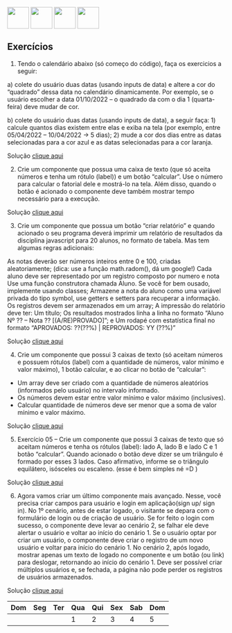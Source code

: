 [<img src="https://cdn-icons-png.flaticon.com/512/25/25694.png" alt="" width="50" align="center">](https://mervy.github.io/js-dom/)   [<img  src="https://icons.veryicon.com/png/o/business/monochrome-financial-and-business-icons/to-work-in-an-office-2.png"  alt=""  width="50" align="center">](https://mervy.github.io/pages/exercises1) [<img  src="https://static.thenounproject.com/png/94973-200.png"  alt=""  width="50" align="center">](https://mervy.github.io/pages/exercises2) [<img  src="https://icons.veryicon.com/png/o/business/monochrome-financial-and-business-icons/to-work-in-an-office-2.png"  alt=""  width="50" align="center">](https://mervy.github.io/pages/exercises3)

## Exercícios

1. Tendo o calendário abaixo (só começo do código), faça os exercicios a seguir:
<table class="calendar">
<thead>
  <tr>
    <th>Dom</th>
    <th>Seg</th>
    <th>Ter</th>
    <th>Qua</th>
    <th>Qui</th>
    <th>Sex</th>
    <th>Sab</th>
    <th>Dom</th>
  </tr>
</thead>
<tbody>
  <tr>
    <td></td>
    <td></td>
    <td></td>
    <td>1</td>
    <td>2</td>
    <td>3</td>
    <td>4</td>
    <td>5</td>
  </tr>
a) colete do usuário duas datas (usando inputs de data) e altere a cor do “quadrado” dessa data no calendário dinamicamente. Por exemplo, se o usuário escolher a data 01/10/2022 – o quadrado da com o dia 1 (quarta-feira) deve mudar de cor.

b) colete do usuário duas datas (usando inputs de data), a seguir faça: 1) calcule quantos dias existem entre elas e exiba na tela (por exemplo, entre 05/04/2022 – 10/04/2022 → 5 dias); 2) mude a cor dos dias entre as datas selecionadas para a cor azul e as datas selecionadas para a cor laranja.

Solução [clique aqui](https://mervy.github.io/js-dom/pages/solutions3)

  
2. Crie um componente que possua uma caixa de texto (que só aceita números e tenha um rótulo (label)) e um botão “calcular”.
Use o número para calcular o fatorial dele e mostrá-lo na tela. Além disso, quando o botão é acionado o componente deve também mostrar tempo necessário para a execução. 

Solução [clique aqui](https://mervy.github.io/js-dom/pages/solutions3)

3. Crie um componente que possua um botão “criar relatório” e quando acionado o seu programa deverá imprimir um relatório de resultados da disciplina javascript para 20 alunos, no formato de tabela. Mas tem algumas regras adicionais:

As notas deverão ser números inteiros entre 0 e 100, criadas aleatoriamente; (dica: use a função math.radom(), dá um google!)
Cada aluno deve ser representado por um registro composto por numero e nota
Use uma função construtora chamada Aluno. Se você for bem ousado, implemente usando classes;
Armazene a nota do aluno como uma variável privada do tipo symbol, use getters e setters para recuperar a informação.
Os registros devem ser armazenados em um array;
A impressão do relatório deve ter:
Um título;
Os resultados mostrados linha a linha no formato “Aluno Nº ?? – Nota ?? [(A/RE)PROVADO]”; e
Um rodapé com estatística final no formato “APROVADOS: ??(??%)  |  REPROVADOS: YY (??%)”

Solução [clique aqui](https://mervy.github.io/js-dom/pages/solutions3)

4. Crie um componente que possui 3 caixas de texto (só aceitam números e possuem rótulos (label) com a quantidade de números, valor mínimo e valor máximo), 1 botão calcular, e ao clicar no botão de “calcular”:
- Um array deve ser criado com a quantidade de números aleatórios (informados pelo usuário) no intervalo informado.
- Os números devem estar entre valor mínimo e valor máximo (inclusives).
- Calcular quantidade de números deve ser menor que a soma de valor mínimo e valor máximo.

Solução [clique aqui](https://mervy.github.io/js-dom/pages/solutions3)

5. Exercício 05 – Crie um componente que possui 3 caixas de texto que só aceitam números e tenha os rótulos (label): lado A, lado B e lado C e 1 botão “calcular”. Quando acionado o botão deve dizer se um triângulo é formado por esses 3 lados. Caso afirmativo, informe se o triângulo equilátero, isósceles ou escaleno. (esse é bem simples né =D ) 

Solução [clique aqui](https://mervy.github.io/js-dom/pages/solutions3)

6. Agora vamos criar um último componente mais avançado. Nesse, você precisa criar campos para usuário e login em aplicação(sign up/ sign in).
No 1º cenário, antes de estar logado, o visitante se depara com o formulário de login ou de criação de usuário. Se for feito o login com sucesso, o componente deve levar ao cenário 2, se falhar ele deve alertar o usuário e voltar ao início do cenário 1. Se o usuário optar por criar um usuário, o componente deve criar o registro de um novo usuário e voltar para início do cenário 1.
No cenário 2, após logado, mostrar apenas um texto de logado no componente e um botão (ou link) para deslogar, retornando ao início do cenário 1. Deve ser possível criar múltiplos usuários e, se fechada, a página não pode perder os registros de usuários  armazenados.

Solução [clique aqui](https://mervy.github.io/js-dom/pages/solutions3)

